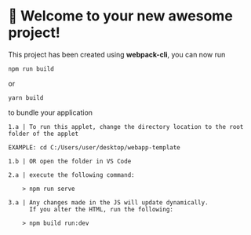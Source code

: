 # 🚀 Welcome to your new awesome project!

This project has been created using **webpack-cli**, you can now run

```
npm run build
```

or

```
yarn build
```

to bundle your application

```
1.a | To run this applet, change the directory location to the root folder of the applet 

EXAMPLE: cd C:/Users/user/desktop/webapp-template

1.b | OR open the folder in VS Code

2.a | execute the following command:

    > npm run serve

3.a | Any changes made in the JS will update dynamically.
      If you alter the HTML, run the following:

    > npm build run:dev

